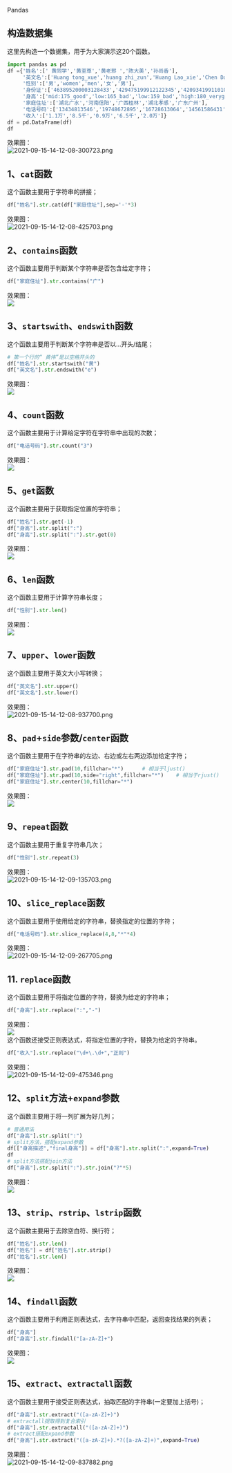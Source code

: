 Pandas 
<a name="PIvUJ"></a>
## 构造数据集
这里先构造一个数据集，用于为大家演示这20个函数。
```python
import pandas as pd
df ={'姓名':[' 黄同学','黄至尊','黄老邪 ','陈大美','孙尚香'],
     '英文名':['Huang tong_xue','huang zhi_zun','Huang Lao_xie','Chen Da_mei','sun shang_xiang'],
     '性别':['男','women','men','女','男'],
     '身份证':['463895200003128433','429475199912122345','420934199110102311','431085200005230122','420953199509082345'],
     '身高':['mid:175_good','low:165_bad','low:159_bad','high:180_verygood','low:172_bad'],
     '家庭住址':['湖北广水','河南信阳','广西桂林','湖北孝感','广东广州'],
     '电话号码':['13434813546','19748672895','16728613064','14561586431','19384683910'],
     '收入':['1.1万','8.5千','0.9万','6.5千','2.0万']}
df = pd.DataFrame(df)
df
```
效果图：<br />![2021-09-15-14-12-08-300723.png](./img/1631686344150-a03ac062-da2e-450f-80ca-33d6bfbd259b.png)
<a name="ENLFE"></a>
## 1、`cat`函数
这个函数主要用于字符串的拼接；
```python
df["姓名"].str.cat(df["家庭住址"],sep='-'*3)
```
效果图：<br />![2021-09-15-14-12-08-425703.png](./img/1631686344168-e5931023-d7b3-47f4-ae74-aa4036e5bee4.png)
<a name="paYKe"></a>
## 2、`contains`函数
这个函数主要用于判断某个字符串是否包含给定字符；
```python
df["家庭住址"].str.contains("广")
```
效果图：<br />![](./img/1631686023570-0d8ad2a7-e8ce-4155-a75d-bbcf8cc88b1e.png)
<a name="j0crB"></a>
## 3、`startswith`、`endswith`函数
这个函数主要用于判断某个字符串是否以...开头/结尾；
```python
# 第一个行的“ 黄伟”是以空格开头的
df["姓名"].str.startswith("黄") 
df["英文名"].str.endswith("e")
```
效果图：<br />![](./img/1631686023628-b83fd759-0695-46e5-9a0c-09ab36c62287.webp)
<a name="U0ynO"></a>
## 4、`count`函数
这个函数主要用于计算给定字符在字符串中出现的次数；
```python
df["电话号码"].str.count("3")
```
效果图：<br />![](./img/1631686023574-0b63fd75-222f-4d55-ab4b-73838aa81add.png)
<a name="aMrHh"></a>
## 5、`get`函数
这个函数主要用于获取指定位置的字符串；
```python
df["姓名"].str.get(-1)
df["身高"].str.split(":")
df["身高"].str.split(":").str.get(0)
```
效果图：<br />![](./img/1631686023907-feb0efc5-e9d8-431d-81e3-fed58a5e7b98.webp)
<a name="ri5vB"></a>
## 6、`len`函数
这个函数主要用于计算字符串长度；
```python
df["性别"].str.len()
```
效果图：<br />![](./img/1631686024081-5ae23f3c-951f-4692-a3eb-61be8e3aaa5a.webp)
<a name="rhGiJ"></a>
## 7、`upper`、`lower`函数
这个函数主要用于英文大小写转换；
```python
df["英文名"].str.upper()
df["英文名"].str.lower()
```
效果图：<br />![2021-09-15-14-12-08-937700.png](./img/1631686388819-2e62238d-fffc-4ca7-9ac3-7ef2e7cf6483.png)
<a name="WdFqn"></a>
## 8、`pad`+`side`参数/`center`函数
这个函数主要用于在字符串的左边、右边或左右两边添加给定字符；
```python
df["家庭住址"].str.pad(10,fillchar="*")      # 相当于ljust()
df["家庭住址"].str.pad(10,side="right",fillchar="*")    # 相当于rjust()
df["家庭住址"].str.center(10,fillchar="*")
```
效果图：<br />![](./img/1631686024054-0f81d6ab-ecf5-40e8-a58d-02c5f38662e6.png)
<a name="BtVO5"></a>
## 9、`repeat`函数
这个函数主要用于重复字符串几次；
```python
df["性别"].str.repeat(3)
```
效果图：<br />![2021-09-15-14-12-09-135703.png](./img/1631686402484-6af8d56d-84cd-4b76-8211-4fa12b37d995.png)
<a name="u2Amd"></a>
## 10、`slice_replace`函数
这个函数主要用于使用给定的字符串，替换指定的位置的字符；
```python
df["电话号码"].str.slice_replace(4,8,"*"*4)
```
效果图：<br />![2021-09-15-14-12-09-267705.png](./img/1631686402501-509e0e2b-ccbc-4475-9bdd-50063d96f39f.png)
<a name="OYyrO"></a>
## 11. `replace`函数
这个函数主要用于将指定位置的字符，替换为给定的字符串；
```python
df["身高"].str.replace(":","-")
```
效果图：<br />![](./img/1631686024515-7d21f375-6c57-41b4-858d-6fa9fa039811.webp)<br />这个函数还接受正则表达式，将指定位置的字符，替换为给定的字符串。
```python
df["收入"].str.replace("\d+\.\d+","正则")
```
效果图：<br />![2021-09-15-14-12-09-475346.png](./img/1631686420703-78d3408b-5028-4db4-b0e9-315472a1b15c.png)
<a name="PSrr6"></a>
## 12、`split`方法+`expand`参数
这个函数主要用于将一列扩展为好几列；
```python
# 普通用法
df["身高"].str.split(":")
# split方法，搭配expand参数
df[["身高描述","final身高"]] = df["身高"].str.split(":",expand=True)
df
# split方法搭配join方法
df["身高"].str.split(":").str.join("?"*5)
```
效果图：<br />![](./img/1631686024630-44dee568-3b62-4973-b2f9-b24d1e0d8e4e.webp)
<a name="gdMGn"></a>
## 13、`strip`、`rstrip`、`lstrip`函数
这个函数主要用于去除空白符、换行符；
```python
df["姓名"].str.len()
df["姓名"] = df["姓名"].str.strip()
df["姓名"].str.len()
```
效果图：<br />![](./img/1631686024823-855d05ed-e8af-45a5-85f7-d77111f793c4.webp)
<a name="XpHdj"></a>
## 14、`findall`函数
这个函数主要用于利用正则表达式，去字符串中匹配，返回查找结果的列表；
```python
df["身高"]
df["身高"].str.findall("[a-zA-Z]+")
```
效果图：<br />![](./img/1631686024791-eac21197-30b6-4a2e-861c-ba75cb2c725c.webp)
<a name="mBgex"></a>
## 15、`extract`、`extractall`函数
这个函数主要用于接受正则表达式，抽取匹配的字符串(一定要加上括号)；
```python
df["身高"].str.extract("([a-zA-Z]+)")
# extractall提取得到复合索引
df["身高"].str.extractall("([a-zA-Z]+)")
# extract搭配expand参数
df["身高"].str.extract("([a-zA-Z]+).*?([a-zA-Z]+)",expand=True)
```
效果图：<br />![2021-09-15-14-12-09-837882.png](./img/1631686435093-bdbbf945-f450-4a30-bd8e-043b9b356b80.png)
